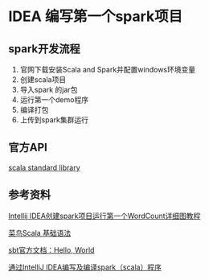 # IDEA 编写第一个spark项目

## spark开发流程
1. 官网下载安装Scala and Spark并配置windows环境变量
2. 创建scala项目
3. 导入spark 的jar包
4. 运行第一个demo程序
5. 编译打包
6. 上传到spark集群运行


## 官方API
[scala standard library](https://www.scala-lang.org/api/2.11.12/#package)

## 参考资料
[Intellij IDEA创建spark项目运行第一个WordCount详细图教程](https://blog.csdn.net/weixin_44912902/article/details/104711299)

[菜鸟Scala 基础语法](https://www.runoob.com/scala/scala-basic-syntax.html)

[sbt官方文档：Hello, World](https://www.scala-sbt.org/1.x/docs/zh-cn/Hello.html)

[通过IntelliJ IDEA编写及编译spark（scala）程序](https://blog.csdn.net/yiguagua/article/details/103844522)